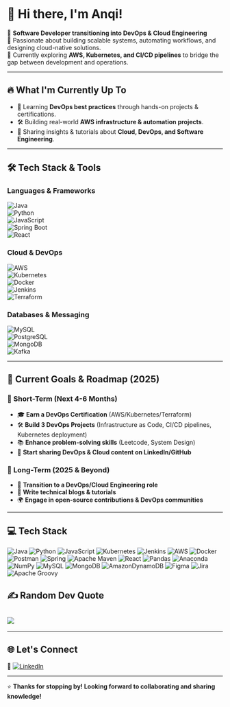 # 👋 Hi there, I'm Anqi!

🚀 **Software Developer transitioning into DevOps & Cloud Engineering**  
🔧 Passionate about building scalable systems, automating workflows, and designing cloud-native solutions.  
📍 Currently exploring **AWS, Kubernetes, and CI/CD pipelines** to bridge the gap between development and operations.  

---

## 🔥 **What I'm Currently Up To**
- 🌱 Learning **DevOps best practices** through hands-on projects & certifications.
- 🛠️ Building real-world **AWS infrastructure & automation projects**.
- 📝 Sharing insights & tutorials about **Cloud, DevOps, and Software Engineering**.

---

## 🛠️ **Tech Stack & Tools**
### **Languages & Frameworks**  
![Java](https://img.shields.io/badge/Java-ED8B00?style=flat&logo=java&logoColor=white)  
![Python](https://img.shields.io/badge/Python-3776AB?style=flat&logo=python&logoColor=white)  
![JavaScript](https://img.shields.io/badge/JavaScript-F7DF1E?style=flat&logo=javascript&logoColor=black)  
![Spring Boot](https://img.shields.io/badge/Spring%20Boot-6DB33F?style=flat&logo=spring-boot&logoColor=white)  
![React](https://img.shields.io/badge/React-61DAFB?style=flat&logo=react&logoColor=black)  

### **Cloud & DevOps**  
![AWS](https://img.shields.io/badge/AWS-232F3E?style=flat&logo=amazon-aws&logoColor=white)  
![Kubernetes](https://img.shields.io/badge/Kubernetes-326CE5?style=flat&logo=kubernetes&logoColor=white)  
![Docker](https://img.shields.io/badge/Docker-2496ED?style=flat&logo=docker&logoColor=white)  
![Jenkins](https://img.shields.io/badge/Jenkins-D24939?style=flat&logo=jenkins&logoColor=white)  
![Terraform](https://img.shields.io/badge/Terraform-623CE4?style=flat&logo=terraform&logoColor=white)  

### **Databases & Messaging**  
![MySQL](https://img.shields.io/badge/MySQL-4479A1?style=flat&logo=mysql&logoColor=white)  
![PostgreSQL](https://img.shields.io/badge/PostgreSQL-316192?style=flat&logo=postgresql&logoColor=white)  
![MongoDB](https://img.shields.io/badge/MongoDB-47A248?style=flat&logo=mongodb&logoColor=white)  
![Kafka](https://img.shields.io/badge/Apache%20Kafka-231F20?style=flat&logo=apache-kafka&logoColor=white)  

---

## 🚀 **Current Goals & Roadmap (2025)**
### **🔹 Short-Term (Next 4-6 Months)**
- 🎓 **Earn a DevOps Certification** (AWS/Kubernetes/Terraform)  
- 🛠️ **Build 3 DevOps Projects** (Infrastructure as Code, CI/CD pipelines, Kubernetes deployment)  
- 📚 **Enhance problem-solving skills** (Leetcode, System Design)  
- 🎥 **Start sharing DevOps & Cloud content on LinkedIn/GitHub**

### **🔹 Long-Term (2025 & Beyond)**
- 💼 **Transition to a DevOps/Cloud Engineering role**  
- 📖 **Write technical blogs & tutorials**  
- 🌍 **Engage in open-source contributions & DevOps communities**

---
## 💻 Tech Stack
![Java](https://img.shields.io/badge/java-%23ED8B00.svg?style=for-the-badge&logo=java&logoColor=white) ![Python](https://img.shields.io/badge/python-3670A0?style=for-the-badge&logo=python&logoColor=ffdd54) ![JavaScript](https://img.shields.io/badge/javascript-%23323330.svg?style=for-the-badge&logo=javascript&logoColor=%23F7DF1E) ![Kubernetes](https://img.shields.io/badge/kubernetes-%23326ce5.svg?style=for-the-badge&logo=kubernetes&logoColor=white) ![Jenkins](https://img.shields.io/badge/jenkins-%232C5263.svg?style=for-the-badge&logo=jenkins&logoColor=white) ![AWS](https://img.shields.io/badge/AWS-%23FF9900.svg?style=for-the-badge&logo=amazon-aws&logoColor=white) ![Docker](https://img.shields.io/badge/docker-%230db7ed.svg?style=for-the-badge&logo=docker&logoColor=white) ![Postman](https://img.shields.io/badge/Postman-FF6C37?style=for-the-badge&logo=postman&logoColor=white) ![Spring](https://img.shields.io/badge/spring-%236DB33F.svg?style=for-the-badge&logo=spring&logoColor=white) ![Apache Maven](https://img.shields.io/badge/Apache%20Maven-C71A36?style=for-the-badge&logo=Apache%20Maven&logoColor=white) ![React](https://img.shields.io/badge/react-%2320232a.svg?style=for-the-badge&logo=react&logoColor=%2361DAFB) ![Pandas](https://img.shields.io/badge/pandas-%23150458.svg?style=for-the-badge&logo=pandas&logoColor=white) ![Anaconda](https://img.shields.io/badge/Anaconda-%2344A833.svg?style=for-the-badge&logo=anaconda&logoColor=white) ![NumPy](https://img.shields.io/badge/numpy-%23013243.svg?style=for-the-badge&logo=numpy&logoColor=white) ![MySQL](https://img.shields.io/badge/mysql-%2300f.svg?style=for-the-badge&logo=mysql&logoColor=white) ![MongoDB](https://img.shields.io/badge/MongoDB-%234ea94b.svg?style=for-the-badge&logo=mongodb&logoColor=white) ![AmazonDynamoDB](https://img.shields.io/badge/Amazon%20DynamoDB-4053D6?style=for-the-badge&logo=Amazon%20DynamoDB&logoColor=white) ![Figma](https://img.shields.io/badge/figma-%23F24E1E.svg?style=for-the-badge&logo=figma&logoColor=white) ![Jira](https://img.shields.io/badge/jira-%230A0FFF.svg?style=for-the-badge&logo=jira&logoColor=white) ![Apache Groovy](https://img.shields.io/badge/Apache%20Groovy-4298B8.svg?style=for-the-badge&logo=Apache+Groovy&logoColor=white) 
<!---  # 📊 GitHub Stats:
![](https://github-readme-stats.vercel.app/api?username=onlyanqi&theme=nord&hide_border=true&include_all_commits=false&count_private=false)<br/>
![](https://github-readme-streak-stats.herokuapp.com/?user=onlyanqi&theme=nord&hide_border=true)<br/>
![](https://github-readme-stats.vercel.app/api/top-langs/?username=onlyanqi&theme=nord&hide_border=true&include_all_commits=false&count_private=false&layout=compact) --->

## ✍️ Random Dev Quote
![](https://quotes-github-readme.vercel.app/api?type=horizontal&theme=radical)
---
<!--- 
## 📂 **Featured Projects**
🔹 [📌 Project 1: AWS Infrastructure Automation](#)  
🔹 [📌 Project 2: CI/CD Pipeline with Jenkins & Kubernetes](#)  
🔹 [📌 Project 3: Event-Driven Microservices with Kafka](#)  
*(More coming soon... 🚧)*  --->

---

## 🌐 **Let's Connect**
💼 [![LinkedIn](https://img.shields.io/badge/LinkedIn-%230077B5.svg?logo=linkedin&logoColor=white)](https://linkedin.com/in/anqichen27) 

---

⭐ **Thanks for stopping by! Looking forward to collaborating and sharing knowledge!** 
